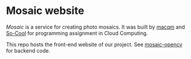 # Mosaic website

*Mosaic* is a service for creating photo mosaics. It was built by [macqm](https://github.com/macqm) and [So-Cool](https://github.com/So-Cool) for programming assignment in Cloud Computing.

This repo hosts the front-end website of our project. See [mosaic-opencv](https://github.com/macqm/mosaic-opencv) for backend code.

